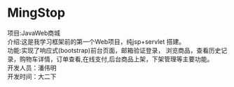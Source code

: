 # MingStop
项目:JavaWeb商城<br>
介绍:这是我学习框架前的第一个Web项目，纯jsp+servlet 搭建。<br>
功能:实现了响应式(bootstrap)前台页面，邮箱验证登录， 浏览商品，查看历史记录，购物车详情，订单查看,在线支付,后台商品上架，下架管理等主要功能。<br>
 开发人员：潘伟明 <br>
 开发时间：大二下
